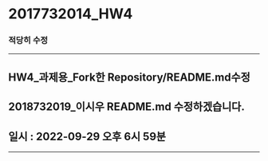# 2017732014_HW4
### 적당히 수정


--------------------------
## HW4_과제용_Fork한 Repository/README.md수정
## 2018732019_이시우 README.md 수정하겠습니다.
## 일시 : 2022-09-29 오후 6시 59분
--------------------------
